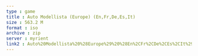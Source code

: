 ```yaml
---
type : game
title : Auto Modellista (Europe) (En,Fr,De,Es,It)
size : 563.2 M
format : iso
archive : zip
server : myrient
link2 : Auto%20Modellista%20%28Europe%29%20%28En%2CFr%2CDe%2CEs%2CIt%29
---
```

